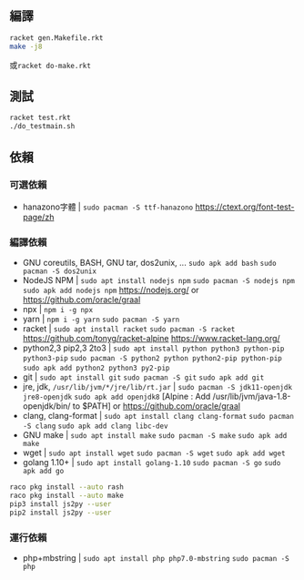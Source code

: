 ## 編譯

```bash
racket gen.Makefile.rkt
make -j8
```
或`racket do-make.rkt`

## 測試
```bash
racket test.rkt
./do_testmain.sh
```

## 依賴

### 可選依賴

* hanazono字體 | `sudo pacman -S ttf-hanazono` https://ctext.org/font-test-page/zh

### 編譯依賴

* GNU coreutils, BASH, GNU tar, dos2unix, ... `sudo apk add bash` `sudo pacman -S dos2unix`
* NodeJS NPM | `sudo apt install nodejs npm` `sudo pacman -S nodejs npm` `sudo apk add nodejs npm` https://nodejs.org/ or https://github.com/oracle/graal
* npx | `npm i -g npx`
* yarn | `npm i -g yarn` `sudo pacman -S yarn`
* racket | `sudo apt install racket` `sudo pacman -S racket` https://github.com/tonyg/racket-alpine https://www.racket-lang.org/
* python2,3 pip2,3 2to3 | `sudo apt install python python3 python-pip python3-pip` `sudo pacman -S python2 python python2-pip python-pip` `sudo apk add python2 python3 py2-pip`
* git | `sudo apt install git` `sudo pacman -S git` `sudo apk add git`
* jre, jdk, `/usr/lib/jvm/*/jre/lib/rt.jar` | `sudo pacman -S jdk11-openjdk jre8-openjdk` `sudo apk add openjdk8` [Alpine : Add /usr/lib/jvm/java-1.8-openjdk/bin/ to $PATH] or https://github.com/oracle/graal
* clang, clang-format | `sudo apt install clang clang-format` `sudo pacman -S clang` `sudo apk add clang libc-dev`
* GNU make | `sudo apt install make` `sudo pacman -S make` `sudo apk add make`
* wget | `sudo apt install wget` `sudo pacman -S wget` `sudo apk add wget`
* golang 1.10+ | `sudo apt install golang-1.10` `sudo pacman -S go` `sudo apk add go`

```bash
raco pkg install --auto rash
raco pkg install --auto make
pip3 install js2py --user
pip2 install js2py --user
```

### 運行依賴

* php+mbstring | `sudo apt install php php7.0-mbstring` `sudo pacman -S php`
